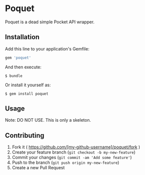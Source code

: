 # Poquet

Poquet is a dead simple Pocket API wrapper.

## Installation

Add this line to your application's Gemfile:

```ruby
gem 'poquet'
```

And then execute:

    $ bundle

Or install it yourself as:

    $ gem install poquet

## Usage

Note: DO NOT USE. This is only a skeleton.

## Contributing

1. Fork it ( https://github.com/[my-github-username]/poquet/fork )
2. Create your feature branch (`git checkout -b my-new-feature`)
3. Commit your changes (`git commit -am 'Add some feature'`)
4. Push to the branch (`git push origin my-new-feature`)
5. Create a new Pull Request
